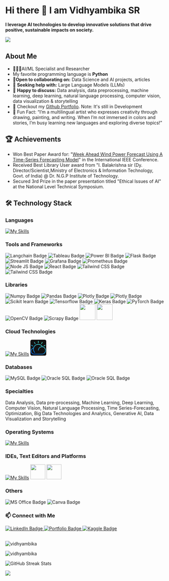# Hi there 👋 I am Vidhyambika SR
**I leverage AI technologies to develop innovative solutions that drive positive, sustainable impacts on society.**


![](https://github.com/Vidhyambika/Vidhyambika/blob/main/GreenBlueFuturisticArtificialIntelligenceVideo1-ezgif.com-video-to-gif-converter.gif)


## About Me

- 👩🏻‍💻AI/ML Specialist and Researcher
- My favorite programming language is **Python** 
- 👯**Open to collaborating on:** Data Science and AI projects, articles 
- 🤔 **Seeking help with:** Large Language Models (LLMs)
- 💬 **Happy to discuss:** Data analysis, data preprocessing, machine learning, deep learning, natural language processing, computer vision, data visualization & storytelling
- 🚀 Checkout my [Github Portfolio](https://vidhyambika.github.io/). Note: It's still in Development
- 🌟 Fun Fact: “I’m a multilingual artist who expresses creativity through drawing, painting, and writing. When I’m not immersed in colors and stories, I’m busy learning new languages and exploring diverse topics!”

## 🏆 Achievements
- Won Best Paper Award for: "[Week Ahead Wind Power Forecast Using A Time-Series Forecasting Model](https://ieeexplore.ieee.org/abstract/document/10112685)" in the International IEEE Conference.
- Received Best Library User award from "I. Balakrishna sir (Dy. Director/Scientist,Ministry of Electronics & Information Technology, Govt. of India) @ Dr. N.G.P Institute of Technology.
- Secured 3rd Prize in the paper presentation titled "Ethical Issues of AI" at the National Level Technical Symposium.
  
## 🛠 Technology Stack

<div id="badges">

### Languages 
 
  [![My Skills](https://skillicons.dev/icons?i=py,c,cpp,java,r,js,html,css,matlab,php)](https://skillicons.dev)

### Tools and Frameworks 
 <img src="https://img.shields.io/badge/langchain-1C3C3C?style=for-the-badge&logo=langchain&logoColor=white" alt="Langchain Badge"/>
 <img src="https://img.shields.io/badge/Tableau-E97627?style=for-the-badge&logo=Tableau&logoColor=white" alt="Tableau Badge"/>
 <img src="https://img.shields.io/badge/PowerBI-F2C811?style=for-the-badge&logo=Power%20BI&logoColor=white" alt="Power BI Badge"/>
 <img src="https://img.shields.io/badge/Flask-000000?style=for-the-badge&logo=flask&logoColor=white" alt="Flask Badge"/>
 <img src="https://img.shields.io/badge/Streamlit-FF4B4B?style=for-the-badge&logo=Streamlit&logoColor=white" alt="Streamlit Badge"/>
 <img src="https://img.shields.io/badge/Grafana-F2F4F9?style=for-the-badge&logo=grafana&logoColor=orange&labelColor=F2F4F9" alt="Grafana Badge"/>
 <img src="https://img.shields.io/badge/Prometheus-000000?style=for-the-badge&logo=prometheus&labelColor=000000" alt="Prometheus Badge"/>
 <img src="https://img.shields.io/badge/Node%20js-339933?style=for-the-badge&logo=nodedotjs&logoColor=white" alt="Node JS Badge"/>
 <img src="https://img.shields.io/badge/React-20232A?style=for-the-badge&logo=react&logoColor=61DAFB" alt="React Badge"/>
 <img src="https://img.shields.io/badge/TailwindCSS-38B2AC?style=for-the-badge&logo=tailwind-css3&logoColor=white" alt="Tailwind CSS Badge"/>
 <img src="https://img.shields.io/badge/burpsuite-FF6633?style=for-the-badge&logo=burpsuite&logoColor=white" alt="Tailwind CSS Badge"/>

 

### Libraries 
<img src="https://img.shields.io/badge/Numpy-777BB4?style=for-the-badge&logo=numpy&logoColor=white" alt="Numpy Badge"/> 
<img src="https://img.shields.io/badge/Pandas-2C2D72?style=for-the-badge&logo=pandas&logoColor=white" alt="Pandas Badge"/>
<img src="https://img.shields.io/badge/Plotly-239120?style=for-the-badge&logo=plotly&logoColor=white" alt="Plotly Badge"/>
<img src="https://img.shields.io/badge/SciPy-654FF0?style=for-the-badge&logo=SciPy&logoColor=white" alt="Plotly Badge"/>
<img src="https://img.shields.io/badge/scikit_learn-F7931E?style=for-the-badge&logo=scikit-learn&logoColor=white" alt="Scikit learn Badge"/>
<img src="https://img.shields.io/badge/TensorFlow-FF6F00?style=for-the-badge&logo=TensorFlow&logoColor=white" alt="Tensorflow Badge"/>
<img src="https://img.shields.io/badge/Keras-FF0000?style=for-the-badge&logo=keras&logoColor=white" alt="Keras Badge"/>
<img src="https://img.shields.io/badge/PyTorch-EE4C2C?style=for-the-badge&logo=pytorch&logoColor=white" alt="PyTorch Badge"/>
<img src="https://img.shields.io/badge/OpenCV-27338e?style=for-the-badge&logo=OpenCV&logoColor=white" alt="OpenCV Badge"/>
<img src="https://img.shields.io/badge/Scrapy-60A839?style=for-the-badge&logo=scrapy&logoColor=white" alt="Scrapy Badge"/>

<img height="50" width="50" src="https://external-content.duckduckgo.com/iu/?u=https%3A%2F%2Fhadrienj.github.io%2Fassets%2Fimages%2Ficons%2Fmatplotlib.png&f=1&nofb=1&ipt=104b88980eb48ef3c020c198c6e21d039aa6341a999da660f01f063edbb6885b&ipo=images" />
<img height="50" width="50" src="https://external-content.duckduckgo.com/iu/?u=https%3A%2F%2Fvectorseek.com%2Fwp-content%2Fuploads%2F2023%2F12%2Fseaborn-Logo-Vector.svg-.png&f=1&nofb=1&ipt=7803b92be3afcad4cb70e4ec94c99dc22e9b75279a479cd8689581c9025efe0c&ipo=images" />

### Cloud Technologies

[![My Skills](https://skillicons.dev/icons?i=aws,azure,gcp)](https://skillicons.dev)   <img height="50" width="50" src="https://github.com/Vidhyambika/Vidhyambika/blob/main/assets/ibm-cloud-dark.png" />

### Databases 
 <img src="https://img.shields.io/badge/mysql-%2300f.svg?style=for-the-badge&logo=mysql&logoColor=white" alt="MySQL Badge"/>
 <img src="https://img.shields.io/badge/Oracle-F80000?style=for-the-badge&logo=Oracle&logoColor=white" alt="Oracle SQL Badge"/>
 <img src="https://img.shields.io/badge/Sqlite-003B57?style=for-the-badge&logo=sqlite&logoColor=white" alt="Oracle SQL Badge"/>

### Specialties
Data Analysis, Data pre-processing, Machine Learning, Deep Learning, Computer Vision, Natural Language Processing, Time Series-Forecasting, Optimization, Big Data Technologies and Analytics,
Generative AI, Data Visualization and Storytelling

### Operating Systems

[![My Skills](https://skillicons.dev/icons?i=windows,linux)](https://skillicons.dev)

### IDEs, Text Editors and Platforms
[![My Skills](https://skillicons.dev/icons?i=anaconda,vscode,pycharm,arduino,raspberrypi,sublime,atom,androidstudio)](https://skillicons.dev)
<img height="47" width="47" src="https://user-images.githubusercontent.com/25181517/183914128-3fc88b4a-4ac1-40e6-9443-9a30182379b7.png" />
<img height="47" width="47" src="https://github.com/marwin1991/profile-technology-icons/assets/76012086/be791591-7b5a-4ada-9331-ff577f71a530" />


### Others                 
<img src="https://img.shields.io/badge/Microsoft_Office-D83B01?style=for-the-badge&logo=microsoft-office&logoColor=white" alt="MS Office Badge"/>
<img src="https://img.shields.io/badge/Canva-00C4CC.svg?style=for-the-badge&logo=Canva&logoColor=white" alt="Canva Badge"/>
</div>


### 📫 Connect with Me
<div id="badges">
<a href="https://www.linkedin.com/in/vidhyambika-sr/">
    <img src="https://img.shields.io/badge/LinkedIn-blue?style=for-the-badge&logo=linkedin&logoColor=white" alt="LinkedIn Badge"/>
</a>
<a href="https://vidhyambika.github.io/">
    <img src="https://img.shields.io/badge/Portfolio-255E63?style=for-the-badge&logo=About.me&logoColor=white" alt="Portfolio Badge"/>
</a>
<a href="https://www.kaggle.com/vidhyambikasr">
    <img src="https://img.shields.io/badge/Kaggle-20BEFF?style=for-the-badge&logo=Kaggle&logoColor=white" alt="Kaggle Badge"/>
</a>
<a href="https://www.hackerrank.com/profile/vidhyambika1
    <img src="	https://img.shields.io/badge/-Hackerrank-2EC866?style=for-the-badge&logo=HackerRank&logoColor=white" alt="Hackerrank Badge"/>
</a>  
    
</div> 
<br>
<div>
    <p><img src="https://github-readme-stats.vercel.app/api/top-langs?username=vidhyambika&show_icons=true&theme=dark&locale=en&layout=compact" alt="vidhyambika" /></p>
    <p><img src="https://github-readme-stats.vercel.app/api?username=vidhyambika&show_icons=true&theme=dark&locale=en" alt="vidhyambika" /></p>
    <img src="https://github-readme-streak-stats.herokuapp.com/?user=vidhyambika&" alt="GitHub Streak Stats">
</div>



[![](https://visitcount.itsvg.in/api?id=Vidhyambika&label=Profile%20Views&color=1&icon=0&pretty=true)](https://visitcount.itsvg.in)

